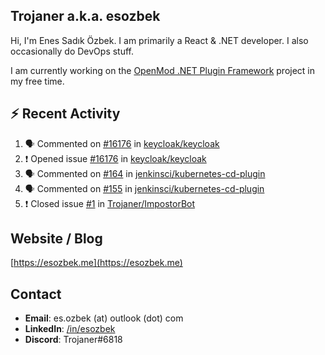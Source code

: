 ##  Trojaner a.k.a. esozbek
Hi, I'm Enes Sadık Özbek. I am primarily a React & .NET developer. I also occasionally do DevOps stuff.

I am currently working on the [OpenMod .NET Plugin Framework](https://github.com/openmod/openmod) project in my free time. 

## :zap: Recent Activity

<!--START_SECTION:activity-->
1. 🗣 Commented on [#16176](https://github.com/keycloak/keycloak/issues/16176) in [keycloak/keycloak](https://github.com/keycloak/keycloak)
2. ❗️ Opened issue [#16176](https://github.com/keycloak/keycloak/issues/16176) in [keycloak/keycloak](https://github.com/keycloak/keycloak)
3. 🗣 Commented on [#164](https://github.com/jenkinsci/kubernetes-cd-plugin/issues/164) in [jenkinsci/kubernetes-cd-plugin](https://github.com/jenkinsci/kubernetes-cd-plugin)
4. 🗣 Commented on [#155](https://github.com/jenkinsci/kubernetes-cd-plugin/issues/155) in [jenkinsci/kubernetes-cd-plugin](https://github.com/jenkinsci/kubernetes-cd-plugin)
5. ❗️ Closed issue [#1](https://github.com/Trojaner/ImpostorBot/issues/1) in [Trojaner/ImpostorBot](https://github.com/Trojaner/ImpostorBot)
<!--END_SECTION:activity-->

## Website / Blog
[https://esozbek.me](https://esozbek.me)

## Contact
- **Email**: es.ozbek (at) outlook (dot) com
- **LinkedIn**: [/in/esozbek](https://linkedin.com/in/esozbek)
- **Discord**: Trojaner#6818
